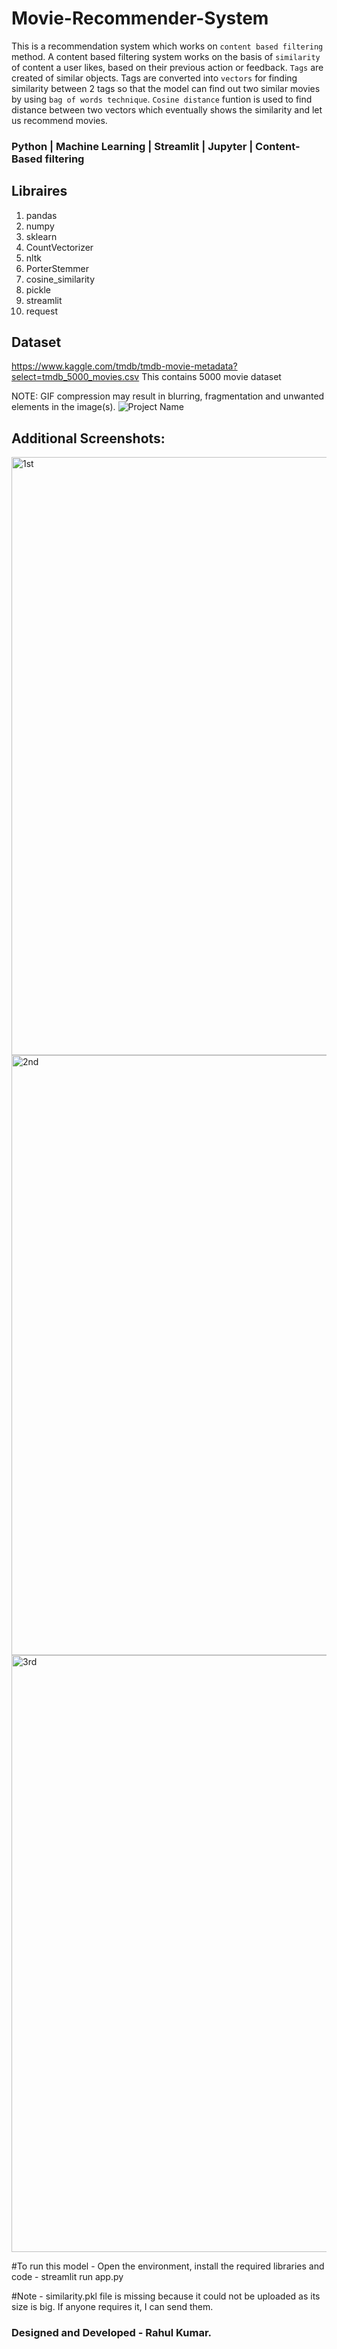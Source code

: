 # Movie-Recommender-System

This is a recommendation system which works on ``content based filtering`` method. A content based filtering system works on the basis of ``similarity`` of content a user likes, based on their previous action or feedback. ``Tags`` are created of similar objects. Tags are converted into ``vectors`` for finding similarity between 2 tags so that the model can find out two similar movies by using ``bag of words technique``. ``Cosine distance`` funtion is used to find distance between two vectors which eventually shows the similarity and let us recommend movies. 
 

### Python | Machine Learning | Streamlit | Jupyter | Content-Based filtering

## Libraires 
1. pandas
2. numpy 
3. sklearn
4. CountVectorizer
5. nltk
6. PorterStemmer
7. cosine_similarity
8. pickle
9. streamlit
10. request

## Dataset
https://www.kaggle.com/tmdb/tmdb-movie-metadata?select=tmdb_5000_movies.csv
This contains 5000 movie dataset

NOTE: GIF compression may result in blurring, fragmentation and unwanted elements in the image(s).
![Project Name](https://user-images.githubusercontent.com/63224718/198723039-3c15c061-ea3c-4df8-bcb8-d39e45cdee91.gif)

## Additional Screenshots:
<img width="957" alt="1st" src="https://user-images.githubusercontent.com/63224718/198816785-a2d76651-49ac-4e83-a3fa-7ccd6b0658c0.png">

<img width="960" alt="2nd" src="https://user-images.githubusercontent.com/63224718/198816804-6e6f14af-66e4-4714-962c-8768b706702e.png">

<img width="955" alt="3rd" src="https://user-images.githubusercontent.com/63224718/198816813-35605290-84f0-4497-bddf-9f1b8a0e7656.png">

#To run this model -
Open the environment, install the required libraries and code -
streamlit run app.py

#Note - similarity.pkl file is missing because it could not be uploaded as its size is big. If anyone requires it, I can send them. 

### Designed and Developed - Rahul Kumar.
